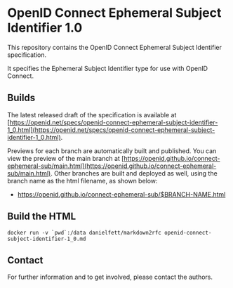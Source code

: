 # OpenID Connect Ephemeral Subject Identifier 1.0

This repository contains the OpenID Connect Ephemeral Subject Identifier specification.

It specifies the Ephemeral Subject Identifier type for use with OpenID Connect.

## Builds

The latest released draft of the specification is available at [https://openid.net/specs/openid-connect-ephemeral-subject-identifier-1_0.html](https://openid.net/specs/openid-connect-ephemeral-subject-identifier-1_0.html).

Previews for each branch are automatically built and published.
You can view the preview of the main branch at [https://openid.github.io/connect-ephemeral-sub/main.html](https://openid.github.io/connect-ephemeral-sub/main.html).
Other branches are built and deployed as well, using the branch name as the html filename, as shown below:

- https://openid.github.io/connect-ephemeral-sub/$BRANCH-NAME.html

## Build the HTML ##

```docker run -v `pwd`:/data danielfett/markdown2rfc openid-connect-subject-identifier-1_0.md```

## Contact

For further information and to get involved, please contact the authors.
